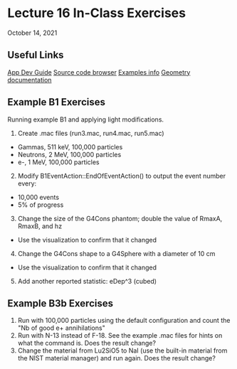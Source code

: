 # Lecture 16 In-Class Exercises #

October 14, 2021

## Useful Links ##

[App Dev Guide](https://geant4-userdoc.web.cern.ch/UsersGuides/ForApplicationDeveloper/html/index.html)
[Source code browser](https://geant4.kek.jp/Reference/10.07.p02/)
[Examples info](https://geant4-userdoc.web.cern.ch/UsersGuides/ForApplicationDeveloper/html/Examples/examples.html)
[Geometry documentation](https://geant4-userdoc.web.cern.ch/UsersGuides/ForApplicationDeveloper/html/Detector/Geometry/geomSolids.html)

## Example B1 Exercises ##

Running example B1 and applying light modifications.

1. Create .mac files (run3.mac, run4.mac, run5.mac)
  * Gammas, 511 keV, 100,000 particles
  * Neutrons, 2 MeV, 100,000 particles
  * e-, 1 MeV, 100,000 particles
2. Modify B1EventAction::EndOfEventAction() to output the event number every:
  * 10,000 events
  * 5% of progress
3. Change the size of the G4Cons phantom; double the value of RmaxA, RmaxB, and
  hz
  * Use the visualization to confirm that it changed
4. Change the G4Cons shape to a G4Sphere with a diameter of 10 cm
  * Use the visualization to confirm that it changed
5. Add another reported statistic: eDep^3 (cubed)

## Example B3b Exercises ##

1. Run with 100,000 particles using the default configuration and count the "Nb of good e+ annihilations"
2. Run with N-13 instead of F-18. See the example .mac files for hints on what
  the command is. Does the result change?
3. Change the material from Lu2SiO5 to NaI (use the built-in material from the
  NIST material manager) and run again. Does the result change?
